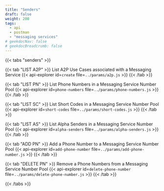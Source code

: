 ```yaml
---
title: "Senders"
draft: false
weight: 200
tags:
  - api
  - postman
  - "messaging services"
# geekdocNav: false
# geekdocBreadcrumb: false
---
```


{{< tabs "senders" >}}

{{< tab "LIST A2P" >}}
List A2P Use Cases associated with a Messaging Service
{{< api-explorer id=`create` file=`../params/a2p.js` >}}
{{< /tab >}}

{{< tab "LIST PN" >}}
List Phone Numbers in a Messaging Service Number Pool
{{< api-explorer id=`phone-numbers` file=`../params/phone-numbers.js` >}}
{{< /tab >}}

{{< tab "LIST SC" >}}
List Short Codes in a Messaging Service Number Pool
{{< api-explorer id=`short-codes` file=`../params/short-codes.js` >}}
{{< /tab >}}

{{< tab "LIST AS" >}}
List Alpha Senders in a Messaging Service Number Pool
{{< api-explorer id=`alpha-senders` file=`../params/alpha-senders.js` >}}
{{< /tab >}}

{{< tab "ADD PN" >}}
Add a Phone Number to a Messaging Service Number Pool
{{< api-explorer id=`add-phone-number` file=`../params/add-phone-number.js` >}}
{{< /tab >}}

{{< tab "DELETE PN" >}}
Remove a Phone Numbers from a Messaging Service Number Pool
{{< api-explorer id=`delete-phone-number` file=`../params/delete-phone-number.js` >}}
{{< /tab >}}

{{< /tabs >}}
